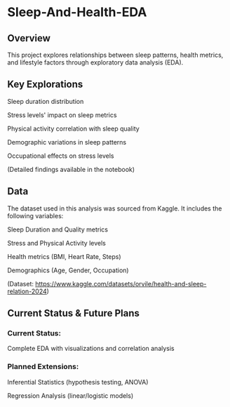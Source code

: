 # Sleep-And-Health-EDA
## Overview

This project explores relationships between sleep patterns, health metrics, and lifestyle factors through exploratory data analysis (EDA).

## Key Explorations

Sleep duration distribution 

Stress levels' impact on sleep metrics

Physical activity correlation with sleep quality

Demographic variations in sleep patterns

Occupational effects on stress levels

(Detailed findings available in the notebook)

## Data
The dataset used in this analysis was sourced from Kaggle. It includes the following variables:

Sleep Duration and Quality metrics

Stress and Physical Activity levels

Health metrics (BMI, Heart Rate, Steps)

Demographics (Age, Gender, Occupation)

(Dataset: https://www.kaggle.com/datasets/orvile/health-and-sleep-relation-2024)

## Current Status & Future Plans
### Current Status:
Complete EDA with visualizations and correlation analysis

### Planned Extensions:
Inferential Statistics (hypothesis testing, ANOVA)

Regression Analysis (linear/logistic models)

